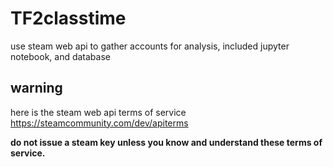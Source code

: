 # TF2classtime
use steam web api to gather accounts for analysis, included jupyter notebook, and database
## warning
here is the steam web api terms of service https://steamcommunity.com/dev/apiterms

**do not issue a steam key unless you know and understand these terms of service.**
